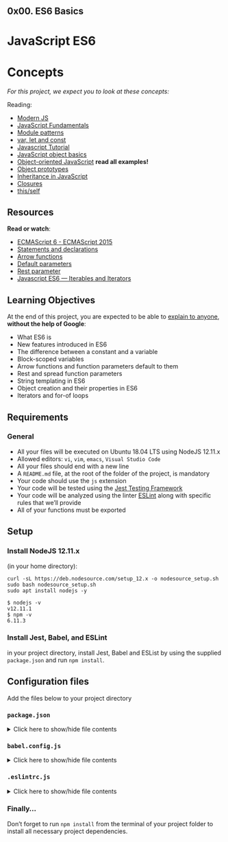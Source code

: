 ## 0x00. ES6 Basics

# JavaScript ES6

<title>Project: 0x00. ES6 Basics </title>

# Concepts
<p><i>For this project, we expect you to look at these concepts:</i></p>
<p>Reading:</p>

<ul>
<li><a href="/rltoken/d0GP590l7m32KsLrm_L83A" title="Modern JS" target="_blank">Modern JS</a></li>
<li><a href="/rltoken/8__nCEF90j673yWewdKe4A" title="JavaScript Fundamentals" target="_blank">JavaScript Fundamentals</a></li>
<li><a href="/rltoken/Z3LGQrtEuxxFEUw8E2LaUA" title="Module patterns" target="_blank">Module patterns</a></li>
<li><a href="/rltoken/fAnI7g4Vy3mShm9J3fkZig" title="var, let and const" target="_blank">var, let and const</a></li>
<li><a href="/rltoken/TiU5VUjQ4KD0oA4OCs3Zlg" title="Javascript Tutorial" target="_blank">Javascript Tutorial</a></li>
<li><a href="/rltoken/X_YgjEN6_0d85_neoa1kTw" title="JavaScript object basics" target="_blank">JavaScript object basics</a></li>
<li><a href="/rltoken/4LU54FWEMd-0YK5K8N8Xrw" title="Object-oriented JavaScript" target="_blank">Object-oriented JavaScript</a> <strong>read all examples!</strong></li>
<li><a href="/rltoken/M-t1bDqKDRCW6fmfxUOFmQ" title="Object prototypes" target="_blank">Object prototypes</a></li>
<li><a href="/rltoken/XPe-Uhv1TCNzfK4YokWtqw" title="Inheritance in JavaScript" target="_blank">Inheritance in JavaScript</a></li>
<li><a href="/rltoken/PJuWX_vg8gV8GZ857IVJ0w" title="Closures" target="_blank">Closures</a></li>
<li><a href="/rltoken/p-2tz1dmmOLuCPULMZ3wYg" title="this/self" target="_blank">this/self</a></li>
</ul>

<h2>Resources</h2>

<p><strong>Read or watch</strong>:</p>

<ul>
<li><a href="/rltoken/NW1dFLFExQ12_hD8yvkV3A" title="ECMAScript 6 - ECMAScript 2015" target="_blank">ECMAScript 6 - ECMAScript 2015</a></li>
<li><a href="/rltoken/sroRUsUvOZV28V99MHDenw" title="Statements and declarations" target="_blank">Statements and declarations</a></li>
<li><a href="/rltoken/N2WLylppCtkkX3YFFtyUHw" title="Arrow functions" target="_blank">Arrow functions</a></li>
<li><a href="/rltoken/kbw9gMO6sdeOKAY23SYVgA" title="Default parameters" target="_blank">Default parameters</a></li>
<li><a href="/rltoken/erZfCvacuGVk9z1CQlJvYQ" title="Rest parameter" target="_blank">Rest parameter</a></li>
<li><a href="/rltoken/Zuj9PCdUdRu1-imi2DS87w" title="Javascript ES6 — Iterables and Iterators" target="_blank">Javascript ES6 — Iterables and Iterators</a></li>
</ul>

<h2>Learning Objectives</h2>

<p>At the end of this project, you are expected to be able to <a href="/rltoken/KDGvEqVWIsvOQfCcwDNHNg" title="explain to anyone" target="_blank">explain to anyone</a>, <strong>without the help of Google</strong>:</p>

<ul>
<li>What ES6 is</li>
<li>New features introduced in ES6</li>
<li>The difference between a constant and a variable</li>
<li>Block-scoped variables</li>
<li>Arrow functions and function parameters default to them</li>
<li>Rest and spread function parameters</li>
<li>String templating in ES6</li>
<li>Object creation and their properties in ES6</li>
<li>Iterators and for-of loops</li>
</ul>

<h2>Requirements</h2>

<h3>General</h3>

<ul>
<li>All your files will be executed on Ubuntu 18.04 LTS using NodeJS 12.11.x</li>
<li>Allowed editors: <code>vi</code>, <code>vim</code>, <code>emacs</code>, <code>Visual Studio Code</code></li>
<li>All your files should end with a new line</li>
<li>A <code>README.md</code> file, at the root of the folder of the project, is mandatory</li>
<li>Your code should use the <code>js</code> extension</li>
<li>Your code will be tested using the <a href="/rltoken/ECZpKsJ3fm1qRA7lDyhd_Q" title="Jest Testing Framework" target="_blank">Jest Testing Framework</a></li>
<li>Your code will be analyzed using the linter <a href="/rltoken/Ttd9w5jERwTErJW3DDbVoQ" title="ESLint" target="_blank">ESLint</a> along with specific rules that we&rsquo;ll provide</li>
<li>All of your functions must be exported</li>
</ul>

<h2>Setup</h2>

<h3>Install NodeJS 12.11.x</h3>

<p>(in your home directory): </p>

<pre><code>curl -sL https://deb.nodesource.com/setup_12.x -o nodesource_setup.sh
sudo bash nodesource_setup.sh
sudo apt install nodejs -y
</code></pre>

<pre><code>$ nodejs -v
v12.11.1
$ npm -v
6.11.3
</code></pre>

<h3>Install Jest, Babel, and ESLint</h3>

<p>in your project directory, install Jest, Babel and ESList by using the supplied <code>package.json</code> and run <code>npm install</code>.</p>

<h2>Configuration files</h2>

<p>Add the files below to your project directory</p>

<h3><code>package.json</code></h3>

<details>
<summary>Click here to show/hide file contents</summary>
<pre>
<code>
{
  "scripts": {
    "lint": "./node_modules/.bin/eslint",
    "check-lint": "lint [0-9]*.js",
    "dev": "npx babel-node",
    "test": "jest",
    "full-test": "./node_modules/.bin/eslint [0-9]*.js && jest"
  },
  "devDependencies": {
    "@babel/core": "^7.6.0",
    "@babel/node": "^7.8.0",
    "@babel/preset-env": "^7.6.0",
    "eslint": "^6.4.0",
    "eslint-config-airbnb-base": "^14.0.0",
    "eslint-plugin-import": "^2.18.2",
    "eslint-plugin-jest": "^22.17.0",
    "jest": "^24.9.0"
  }
}
</code>
</pre>
</details>

<h3><code>babel.config.js</code></h3>

<details>
<summary>Click here to show/hide file contents</summary>
<pre>
<code>
module.exports = {
  presets: [
    [
      '@babel/preset-env',
      {
        targets: {
          node: 'current',
        },
      },
    ],
  ],
};
</code>
</pre>
</details>
<h3><code>.eslintrc.js</code></h3>

<details>
<summary>Click here to show/hide file contents</summary>
<pre>
<code>
module.exports = {
  env: {
    browser: false,
    es6: true,
    jest: true,
  },
  extends: [
    'airbnb-base',
    'plugin:jest/all',
  ],
  globals: {
    Atomics: 'readonly',
    SharedArrayBuffer: 'readonly',
  },
  parserOptions: {
    ecmaVersion: 2018,
    sourceType: 'module',
  },
  plugins: ['jest'],
  rules: {
    'no-console': 'off',
    'no-shadow': 'off',
    'no-restricted-syntax': [
      'error',
      'LabeledStatement',
      'WithStatement',
    ],
  },
overrides:[
    {
      files: ['*.js'],
      excludedFiles: 'babel.config.js',
    }
  ]
};
</code>
</pre>
</details>

<h3>Finally&hellip;</h3>

<p>Don&rsquo;t forget to run <code>npm install</code> from the terminal of your project folder to install all necessary project dependencies.</p>
